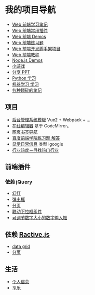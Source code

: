 # 我的项目导航
* [Web 前端学习笔记](https://github.com/iamjoel/front-end-note)
* [Web 前端常用插件](https://github.com/iamjoel/front-end-plugins)
* [Web 前端 Demos](https://github.com/iamjoel/front-end-demos)
* [Web 前端练习题](https://github.com/iamjoel/front-end-kata)
* [Web 前端开发脚手架项目](https://github.com/iamjoel/front-end-scaffold)
* [Web 前端教程](https://github.com/iamjoel/front-end-course)
* [Node.js Demos](https://github.com/iamjoel/nodejs-demos)
* [小游戏](https://github.com/iamjoel/minigame)
* [分享 PPT](https://github.com/iamjoel/share)
* [Python 学习](https://github.com/iamjoel/python-note)
* [机器学习 学习](https://github.com/iamjoel/machine-learning)
* [各种琐碎的笔记](https://github.com/iamjoel/words)

## 项目
* [后台管理系统模板](https://github.com/iamjoel/admin-template) Vue2 + Webpack + ...
* [在线编辑器](https://github.com/iamjoel/web-ide) 基于 CodeMirror。
* [网页书签导航](https://github.com/iamjoel/bookmark-nav)
* [百度前端学院练习题 解答](https://github.com/iamjoel/baidu-ife-task)
* [显示日常信息](https://github.com/iamjoel/grab-info-web) 类型 igoogle
* [行业热度－寻找热门行业](https://github.com/iamjoel/patsnap-hacking)

## 前端插件
### 依赖 jQuery
* [幻灯](https://github.com/iamjoel/simple-slide)
* [弹出框](https://github.com/iamjoel/popup)
* [分页](https://github.com/iamjoel/paging)
* [联动下拉框组件](https://github.com/iamjoel/jquery-linkage-select)
* [可调节数字大小的数字输入框](https://github.com/iamjoel/number-controller)

## 依赖 [Ractive.js](http://www.ractivejs.org/)
* [data grid](https://github.com/iamjoel/ractivegrid)
* [分页](https://github.com/iamjoel/)

## 生活
* [个人信息](https://github.com/iamjoel/profile)
* [享乐](https://github.com/iamjoel/hedonist)
